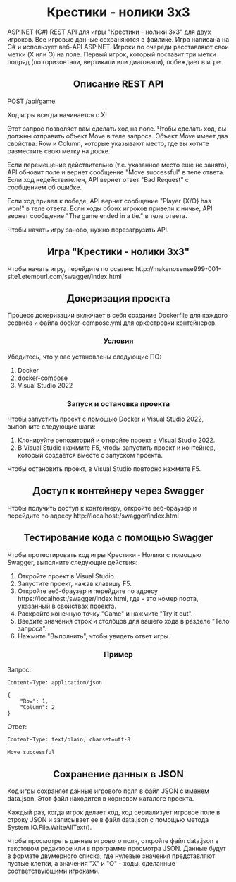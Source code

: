 ﻿<h1 align="center">Крестики - нолики 3x3</h1>
ASP.NET (C#) REST API для игры "Крестики - нолики 3x3" для двух игроков. Все игровые данные сохраняются в файлике. Игра написана на C# и использует веб-API ASP.NET. Игроки по очереди расставляют свои метки (X или O) на поле. Первый игрок, который поставит три метки подряд (по горизонтали, вертикали или диагонали), побеждает в игре.
<h2 align="center">Описание REST API</h2>
POST /api/game

Ход игры всегда начинается с X!

Этот запрос позволяет вам сделать ход на поле. Чтобы сделать ход, вы должны отправить объект Move в теле запроса. Объект Move имеет два свойства: Row и Column, которые указывают место, где вы хотите разместить свою метку на доске.

Если перемещение действительно (т.е. указанное место еще не занято), API обновит поле и вернет сообщение "Move successful" в теле ответа. 
Если ход недействителен, API вернет ответ "Bad Request" с сообщением об ошибке.

Если ход привел к победе, API вернет сообщение "Player {X/O} has won!" в теле ответа.
Если ходы обоих игроков привели к ничье, API вернет сообщение "The game ended in a tie." в теле ответа.

Чтобы начать игру заново, нужно перезагрузить API.
<h2 align="center">Игра "Крестики - нолики 3x3"</h2>
Чтобы начать игру, перейдите по ссылке:
http://makenosense999-001-site1.etempurl.com/swagger/index.html
<h2 align="center">Докеризация проекта</h2>
Процесс докеризации включает в себя создание Dockerfile для каждого сервиса и файла docker-compose.yml для оркестровки контейнеров.

<h3 align="center">Условия</h3>
Убедитесь, что у вас установлены следующие ПО:

1. Docker
2. docker-compose
3. Visual Studio 2022
<h3 align="center">Запуск и остановка проекта</h3>
Чтобы запустить проект с помощью Docker и Visual Studio 2022, выполните следующие шаги:

1. Клонируйте репозиторий и откройте проект в Visual Studio 2022.
2. В Visual Studio нажмите F5, чтобы запустить проект и контейнер, который создаётся вместе с запуском проекта.

Чтобы остановить проект, в Visual Studio повторно нажмите F5.
<h2 align="center">Доступ к контейнеру через Swagger</h2>
Чтобы получить доступ к контейнеру, откройте веб-браузер и перейдите по адресу http://localhost:<port>/swagger/index.html
<h2 align="center">Тестирование кода с помощью Swagger</h2>
Чтобы протестировать код игры Крестики - Нолики с помощью Swagger, выполните следующие действия:

1. Откройте проект в Visual Studio.
2. Запустите проект, нажав клавишу F5.
3. Откройте веб-браузер и перейдите по адресу https://localhost:<port>/swagger/index.html, где <port> - это номер порта, указанный в свойствах проекта.
4. Раскройте конечную точку "Game" и нажмите "Try it out".
5. Введите значения строк и столбцов для вашего хода в разделе "Тело запроса".
6. Нажмите "Выполнить", чтобы увидеть ответ игры.

<h3 align="center">Пример</h3>
Запрос:

```POST /api/game HTTP/1.1
Content-Type: application/json

{
    "Row": 1,
    "Column": 2
}
```
Ответ:

```HTTP/1.1 200 OK
Content-Type: text/plain; charset=utf-8

Move successful
```
<h2 align="center">Сохранение данных в JSON</h2>
Код игры сохраняет данные игрового поля в файл JSON с именем data.json. Этот файл находится в корневом каталоге проекта.

Каждый раз, когда игрок делает ход, код сериализует игровое поле в строку JSON и записывает ее в файл data.json с помощью метода System.IO.File.WriteAllText().

Чтобы просмотреть данные игрового поля, откройте файл data.json в текстовом редакторе или в программе просмотра JSON. Данные будут в формате двумерного списка, где нулевые значения представляют пустые клетки, а значения "X" и "O" - ходы, сделанные соответствующими игроками.
